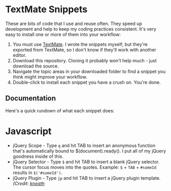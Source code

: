 # TextMate Snippets
These are bits of code that I use and reuse often. They speed up development and help to keep my coding practices consistent. It's very easy to install one or more of them into your workflow:

1. You must use [TextMate](http://macromates.com). I wrote the snippets myself; but they're exported from TextMate, so I don't know if they'll work with another editor.
2. Download this repository. Cloning it probably won't help much - just download the source.
3. Navigate the topic areas in your downloaded folder to find a snippet you think might improve your workflow.
4. Double-click to install each snippet you have a crush on. You're done.

## Documentation
Here's a quick rundown of what each snippet does:

# Javascript
- jQuery Scope - Type `q` and hit TAB to insert an anonymous function that's automatically bound to $(document).ready(). I put all of my jQuery goodness inside of this.
- jQuery Selector - Type `$` and hit TAB to insert a blank jQuery selector. The cursor focus moves into the quotes. Example: `$` + `TAB` + `#someId` results in `$('#someId')`.
- jQuery Plugin - Type `jp` and hit TAB to insert a jQuery plugin template. *(Credit: [kneath](http://github.com/kneath/textmate-snippets)*